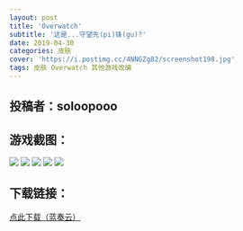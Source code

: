```yaml
---
layout: post
title: 'Overwatch'
subtitle: '这是...守望先(pi)锋(gu)?'
date: 2019-04-30
categories: 皮肤
cover: 'https://i.postimg.cc/4NNGZg82/screenshot198.jpg'
tags: 皮肤 Overwatch 其他游戏改编
---
```


## 投稿者：soloopooo

## 游戏截图：

<img src="https://i.postimg.cc/G3D8Ykdn/screenshot195.jpg">

<img src="https://i.postimg.cc/Yq3SfRPZ/screenshot196.jpg">

<img src="https://i.postimg.cc/Kc5bdz5g/screenshot197.jpg">

<img src="https://i.postimg.cc/4NNGZg82/screenshot198.jpg">

<img src="https://i.postimg.cc/wvpKr8yV/screenshot199.jpg">



## 下载链接：

[点此下载（蓝奏云）](https://www.lanzous.com/i3ssj9c)